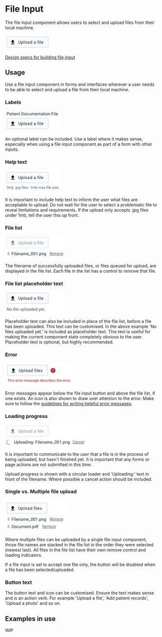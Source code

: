 # File Input
The file input component allows users to select and upload files from their local machine.

![](../images/file-upload.png)

[Design specs for building file input](https://sketch.cloud/s/DwkDk/a/jWp5Oz)

## Usage
Use a file input component in forms and interfaces wherever a user needs to be able to select and upload a file from their local machine.

### Labels
![](../images/file-upload-label.png)

An optional label can be included. Use a label where it makes sense, especially when using a file input component as part of a form with other inputs.

### Help text
![](../images/file-upload-help.png)

It is important to include help text to inform the user what files are acceptable to upload. Do not wait for the user to select a problematic file to reveal limitations and requirements. If the upload only accepts .jpg files under 1mb, tell the user this up front.

### File list
![](../images/file-upload-full.png)

The filename of successfully uploaded files, or files queued for upload, are displayed in the file list. Each file in the list has a control to remove that file.

### File list placeholder text
![](../images/file-upload-placeholder.png)

Placeholder text can also be included in place of the file list, before a file has been uploaded. This text can be customised. In the above example 'No files uploaded yet.' is included as placeholder text. This text is useful for making the current component state completely obvious to the user. Placeholder text is optional, but highly recommended.

### Error
![](../images/file-upload-error.png)

Error messages appear below the file input button and above the file list, if one exists. An icon is also shown to draw user attention to the error. Make sure to follow the [guidelines for writing helpful error messages](https://github.com/dhis2/design-system/blob/master/principles/content-communication.md#error-messages).


### Loading progress
![](../images/file-upload-loader.png)

It is important to communicate to the user that a file is in the process of being uploaded, but hasn't finished yet. It is important that any forms or page actions are not submitted in this time.

Upload progress is shown with a circular loader and 'Uploading:' text in front of the filename. Where possible a cancel action should be included.


### Single vs. Multiple file upload
![](../images/file-upload-multi.png)

Where multiple files can be uploaded by a single file input component, those file names are stacked in the file list in the order they were selected (newest last). All files in the file list have their own remove control and loading indicators.

If a file input is set to accept one file only, the button will be disabled when a file has been selected/uploaded.


### Button text

The button text and icon can be customised. Ensure the text makes sense and is an action verb. For example 'Upload a file', 'Add patient records', 'Upload a photo' and so on.

## Examples in use

WIP
<!-- ![](../images/checkbox-example.png)
*Checkboxes are used for toggling on/off the display of certain elements. Checkbox status True/On indicates that this element will display* -->

